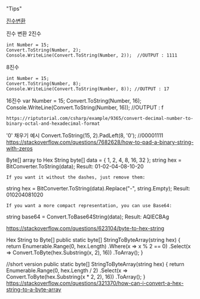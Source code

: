 "Tips" 


[진수변환](진수변환.md)

진수 변환 
  2진수
~~~
int Number = 15; 
Convert.ToString(Number, 2); 
Console.WriteLine(Convert.ToString(Number, 2));  //OUTPUT : 1111 
~~~

  8진수  
~~~
int Number = 15;
Convert.ToString(Number, 8);
Console.WriteLine(Convert.ToString(Number, 8)); //OUTPUT : 17
~~~
  
  16진수
var Number = 15;
Convert.ToString(Number, 16);
Console.WriteLine(Convert.ToString(Number, 16)); //OUTPUT : f

    https://riptutorial.com/csharp/example/9365/convert-decimal-number-to-binary-octal-and-hexadecimal-format

'0' 채우기 예시
Convert.ToString(15, 2).PadLeft(8, '0');  //00001111
    https://stackoverflow.com/questions/7682628/how-to-pad-a-binary-string-with-zeros


Byte[] array to Hex String
byte[] data = { 1, 2, 4, 8, 16, 32 };
string hex = BitConverter.ToString(data);
    Result: 01-02-04-08-10-20  

    If you want it without the dashes, just remove them:
string hex = BitConverter.ToString(data).Replace("-", string.Empty);
    Result: 010204081020 

    If you want a more compact representation, you can use Base64:
string base64 = Convert.ToBase64String(data);
    Result: AQIECBAg 

https://stackoverflow.com/questions/623104/byte-to-hex-string   

Hex String to Byte[]
public static byte[] StringToByteArray(string hex) {
    return Enumerable.Range(0, hex.Length)
                     .Where(x => x % 2 == 0)
                     .Select(x => Convert.ToByte(hex.Substring(x, 2), 16))
                     .ToArray();
}

//short version
public static byte[] StringToByteArray(string hex) {
	return Enumerable.Range(0, hex.Length / 2)
                      .Select(x => Convert.ToByte(hex.Substring(x * 2, 2), 16))
                      .ToArray();
}
https://stackoverflow.com/questions/321370/how-can-i-convert-a-hex-string-to-a-byte-array
